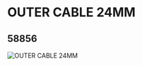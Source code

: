 # OUTER CABLE 24MM
## 58856
![OUTER CABLE 24MM](https://lc-www-live-s.legocdn.com/media/bricks/5/2/4502039.jpg)